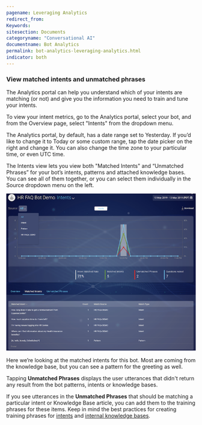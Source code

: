 ```yaml
---
pagename: Leveraging Analytics
redirect_from:
Keywords:
sitesection: Documents
categoryname: "Conversational AI"
documentname: Bot Analytics
permalink: bot-analytics-leveraging-analytics.html
indicator: both
---
```


### View matched intents and unmatched phrases

The Analytics portal can help you understand which of your intents are matching (or not) and give you the information you need to train and tune your intents.

To view your intent metrics, go to the Analytics portal, select your bot, and from the Overview page, select "Intents" from the dropdown menu.

The Analytics portal, by default, has a date range set to Yesterday. If you’d like to change it to Today or some custom range, tap the date picker on the right and change it. You can also change the time zone to your particular time, or even UTC time.

The Intents view lets you view both "Matched Intents" and “Unmatched Phrases” for your bot’s intents, patterns and attached knowledge bases. You can see all of them together, or you can select them individually in the Source dropdown menu on the left.

<img class="fancyimage" style="width:700px" src="img/ConvoBuilder/analytics_intentsView.png">

Here we’re looking at the matched intents for this bot. Most are coming from the knowledge base, but you can see a pattern for the greeting as well.

Tapping **Unmatched Phrases** displays the user utterances that didn't return any result from the bot patterns, intents or knowledge bases.

If you see utterances in the **Unmatched Phrases** that should be matching a particular intent or Knowledge Base article, you can add them to the training phrases for these items. Keep in mind the best practices for creating training phrases for [intents](intent-builder-intents.html#best-practices) and [internal knowledge bases](knowledge-base-internal-knowledge-bases-best-practices.html).